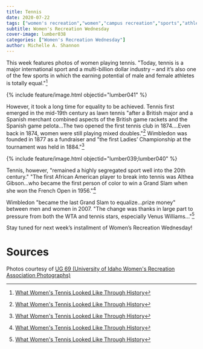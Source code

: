 ```yaml
---
title: Tennis
date: 2020-07-22
tags: ["women's recreation","women","campus recreation","sports","athletes","tennis"]
subtitle: Women's Recreation Wednesday
cover-image: lumber038
categories: ["Women's Recreation Wednesday"]
author: Michelle A. Shannon
---
```


This week features photos of women playing tennis.
"Today, tennis is a major international sport and a multi-billion dollar
industry – and it’s also one of the few sports in which the earning potential
of male and female athletes is totally equal."[^1]


{% include feature/image.html objectid="lumber041" %}

However, it took a long time for equality to be achieved.
Tennis first emerged in the mid-19th century as lawn tennis "after a
British major and a Spanish merchant combined aspects of the British game
rackets and the Spanish game pelota…The two opened the first tennis club in
1874….Even back in 1874, women were still playing mixed doubles."[^1]
Wimbledon was founded in 1877 as a fundraiser and "the first Ladies’
Championship at the tournament was held in 1884."[^1]

{% include feature/image.html objectid="lumber039;lumber040" %}

Tennis, however, "remained a highly segregated sport well
into the 20th century." "The first African American player to break
into tennis was Althea Gibson…who became the first person of color to win a
Grand Slam when she won the French Open in 1956."[^1]

Wimbledon "became the last Grand Slam to equalize…prize
money" between men and women in 2007. "The change was thanks in large part to
pressure from both the WTA and tennis stars, especially Venus Williams…"[^1]

Stay tuned for next week’s installment of Women’s
Recreation Wednesday!

# Sources

Photos courtesy of [UG 69 (University of Idaho Women's Recreation Association Photographs)](http://archiveswest.orbiscascade.org/ark:/80444/xv152953/op=fstyle.aspx?t=k&amp;q=)

[^1]: [What Women's Tennis Looked Like Through History](https://www.bustle.com/articles/142759-what-womens-tennis-has-looked-like-through-history-because-women-have-been-part-of-this-sport)

